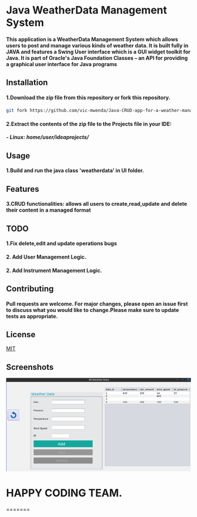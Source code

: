 # Java WeatherData Management System
 #### This application is a WeatherData Management System which allows users to post and manage various kinds of weather data. It is built fully in JAVA and features a Swing User interface which is a GUI widget toolkit for Java. It is part of Oracle's Java Foundation Classes – an API for providing a graphical user interface for Java programs


## Installation
 #### 1.Download the zip file from this repository or fork this repository.
````bash
git fork https://github.com/vic-mwenda/Java-CRUD-app-for-a-weather-management-system.git
````
 #### 2.Extract the contents of the zip file to the Projects file in your IDE: 
 
 ##### - Linux: home/user/ideaprojects/

## Usage
#### 1.Build and run the java class 'weatherdata' in UI folder.

## Features
  #### 3.CRUD functionalities:  allows all users to create,read,update and delete their content in a managed format <br>

## TODO
#### 1.Fix delete,edit and update operations bugs
#### 2. Add User Management Logic.
#### 2. Add Instrument Management Logic.

## Contributing
#### Pull requests are welcome. For major changes, please open an issue first to discuss what you would like to change.Please make sure to update tests as appropriate.

## License
[MIT](https://choosealicense.com/licenses/mit/)

## Screenshots
![My Image](src/resources/weathersystem.png)


# HAPPY CODING TEAM.

=======
